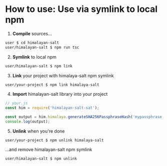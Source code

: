 # How to use: Use via symlink to local npm


1. **Compile** sources...

````bash
user $ cd himalayan-salt
user/himalayan-salt $ npm run tsc
````

2. **Symlink** to local npm

````bash
user/himalayan-salt $ npm link
````

3. **Link** your project with himalaya-salt npm symlink

````bash
user/your-project $ npm link himalaya-salt
````

4. **Import** himalayan-salt library into your project

````javascript
// your.js
const him = require('himalayan-salt-sat');

const output = him.himalaya.generateSHA256PassphraseHash('mypassphrase');
console.log(output);
````

5. **Unlink** when you're done

````
user/your-project $ npm unlink himalaya-salt
````

...and remove himalayan-salt npm symlink

````bash
user/himalayan-salt $ npm unlink
````